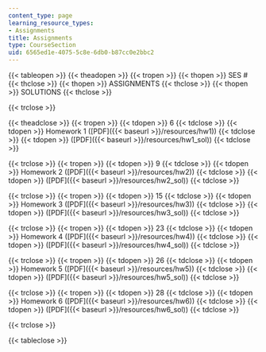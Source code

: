 ```yaml
---
content_type: page
learning_resource_types:
- Assignments
title: Assignments
type: CourseSection
uid: 6565ed1e-4075-5c8e-6db0-b87cc0e2bbc2
---
```


{{< tableopen >}}
{{< theadopen >}}
{{< tropen >}}
{{< thopen >}}
SES #
{{< thclose >}}
{{< thopen >}}
ASSIGNMENTS
{{< thclose >}}
{{< thopen >}}
SOLUTIONS
{{< thclose >}}

{{< trclose >}}

{{< theadclose >}}
{{< tropen >}}
{{< tdopen >}}
6
{{< tdclose >}}
{{< tdopen >}}
Homework 1 ([PDF]({{< baseurl >}}/resources/hw1))
{{< tdclose >}}
{{< tdopen >}}
([PDF]({{< baseurl >}}/resources/hw1_sol))
{{< tdclose >}}

{{< trclose >}}
{{< tropen >}}
{{< tdopen >}}
9
{{< tdclose >}}
{{< tdopen >}}
Homework 2 ([PDF]({{< baseurl >}}/resources/hw2))
{{< tdclose >}}
{{< tdopen >}}
([PDF]({{< baseurl >}}/resources/hw2_sol))
{{< tdclose >}}

{{< trclose >}}
{{< tropen >}}
{{< tdopen >}}
15
{{< tdclose >}}
{{< tdopen >}}
Homework 3 ([PDF]({{< baseurl >}}/resources/hw3))
{{< tdclose >}}
{{< tdopen >}}
([PDF]({{< baseurl >}}/resources/hw3_sol))
{{< tdclose >}}

{{< trclose >}}
{{< tropen >}}
{{< tdopen >}}
23
{{< tdclose >}}
{{< tdopen >}}
Homework 4 ([PDF]({{< baseurl >}}/resources/hw4))
{{< tdclose >}}
{{< tdopen >}}
([PDF]({{< baseurl >}}/resources/hw4_sol))
{{< tdclose >}}

{{< trclose >}}
{{< tropen >}}
{{< tdopen >}}
26
{{< tdclose >}}
{{< tdopen >}}
Homework 5 ([PDF]({{< baseurl >}}/resources/hw5))
{{< tdclose >}}
{{< tdopen >}}
([PDF]({{< baseurl >}}/resources/hw5_sol))
{{< tdclose >}}

{{< trclose >}}
{{< tropen >}}
{{< tdopen >}}
28
{{< tdclose >}}
{{< tdopen >}}
Homework 6 ([PDF]({{< baseurl >}}/resources/hw6))
{{< tdclose >}}
{{< tdopen >}}
([PDF]({{< baseurl >}}/resources/hw6_sol))
{{< tdclose >}}

{{< trclose >}}

{{< tableclose >}}